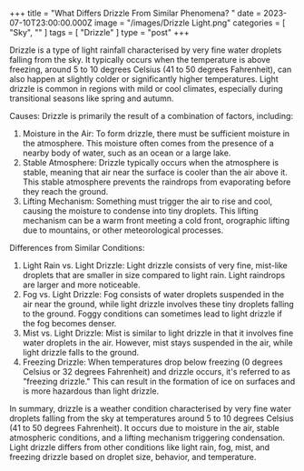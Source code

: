 +++
title = "What Differs Drizzle From Similar Phenomena? "
date = 2023-07-10T23:00:00.000Z
image = "/images/Drizzle Light.png"
categories = [ "Sky", "" ]
tags = [ "Drizzle" ]
type = "post"
+++

Drizzle is a type of light rainfall characterised by very fine water droplets falling from the sky. It typically occurs when the temperature is above freezing, around 5 to 10 degrees Celsius (41 to 50 degrees Fahrenheit), can also happen at slightly colder or significantly higher temperatures. Light drizzle is common in regions with mild or cool climates, especially during transitional seasons like spring and autumn.

Causes:
Drizzle is primarily the result of a combination of factors, including:

1. Moisture in the Air: To form drizzle, there must be sufficient moisture in the atmosphere. This moisture often comes from the presence of a nearby body of water, such as an ocean or a large lake.
2. Stable Atmosphere: Drizzle typically occurs when the atmosphere is stable, meaning that air near the surface is cooler than the air above it. This stable atmosphere prevents the raindrops from evaporating before they reach the ground.
3. Lifting Mechanism: Something must trigger the air to rise and cool, causing the moisture to condense into tiny droplets. This lifting mechanism can be a warm front meeting a cold front, orographic lifting due to mountains, or other meteorological processes.

Differences from Similar Conditions:

1. Light Rain vs. Light Drizzle: Light drizzle consists of very fine, mist-like droplets that are smaller in size compared to light rain. Light raindrops are larger and more noticeable.
2. Fog vs. Light Drizzle: Fog consists of water droplets suspended in the air near the ground, while light drizzle involves these tiny droplets falling to the ground. Foggy conditions can sometimes lead to light drizzle if the fog becomes denser.
3. Mist vs. Light Drizzle: Mist is similar to light drizzle in that it involves fine water droplets in the air. However, mist stays suspended in the air, while light drizzle falls to the ground.
4. Freezing Drizzle: When temperatures drop below freezing (0 degrees Celsius or 32 degrees Fahrenheit) and drizzle occurs, it's referred to as "freezing drizzle." This can result in the formation of ice on surfaces and is more hazardous than light drizzle.

In summary, drizzle is a weather condition characterised by very fine water droplets falling from the sky at temperatures around 5 to 10 degrees Celsius (41 to 50 degrees Fahrenheit). It occurs due to moisture in the air, stable atmospheric conditions, and a lifting mechanism triggering condensation. Light drizzle differs from other conditions like light rain, fog, mist, and freezing drizzle based on droplet size, behavior, and temperature.
